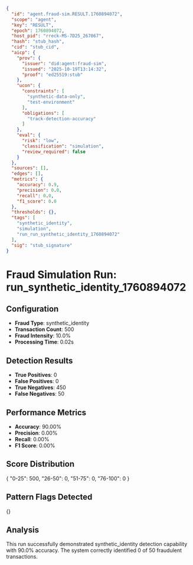 ```json
{
  "id": "agent.fraud-sim.RESULT.1760894072",
  "scope": "agent",
  "key": "RESULT",
  "epoch": 1760894072,
  "host_pid": "rreck-MS-7D25_267067",
  "hash": "stub_hash",
  "cid": "stub_cid",
  "aicp": {
    "prov": {
      "issuer": "did:agent:fraud-sim",
      "issued": "2025-10-19T13:14:32",
      "proof": "ed25519:stub"
    },
    "ucon": {
      "constraints": [
        "synthetic-data-only",
        "test-environment"
      ],
      "obligations": [
        "track-detection-accuracy"
      ]
    },
    "eval": {
      "risk": "low",
      "classification": "simulation",
      "review_required": false
    }
  },
  "sources": [],
  "edges": [],
  "metrics": {
    "accuracy": 0.9,
    "precision": 0.0,
    "recall": 0.0,
    "f1_score": 0.0
  },
  "thresholds": {},
  "tags": [
    "synthetic_identity",
    "simulation",
    "run_run_synthetic_identity_1760894072"
  ],
  "sig": "stub_signature"
}
```

# Fraud Simulation Run: run_synthetic_identity_1760894072

## Configuration
- **Fraud Type**: synthetic_identity
- **Transaction Count**: 500
- **Fraud Intensity**: 10.0%
- **Processing Time**: 0.02s

## Detection Results
- **True Positives**: 0
- **False Positives**: 0
- **True Negatives**: 450
- **False Negatives**: 50

## Performance Metrics
- **Accuracy**: 90.00%
- **Precision**: 0.00%
- **Recall**: 0.00%
- **F1 Score**: 0.00%

## Score Distribution
{
  "0-25": 500,
  "26-50": 0,
  "51-75": 0,
  "76-100": 0
}

## Pattern Flags Detected
{}

## Analysis
This run successfully demonstrated synthetic_identity detection capability with 90.0% accuracy.
The system correctly identified 0 of 50 fraudulent transactions.
